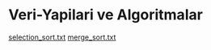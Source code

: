 # Veri-Yapilari ve Algoritmalar
[selection_sort.txt](https://github.com/semaafratt/Veri-Yap-lar-ve-Algoritmalar/files/11158500/selection_sort.txt)
[merge_sort.txt](https://github.com/semaafratt/Veri-Yap-lar-ve-Algoritmalar/files/11158656/merge_sort.txt)
